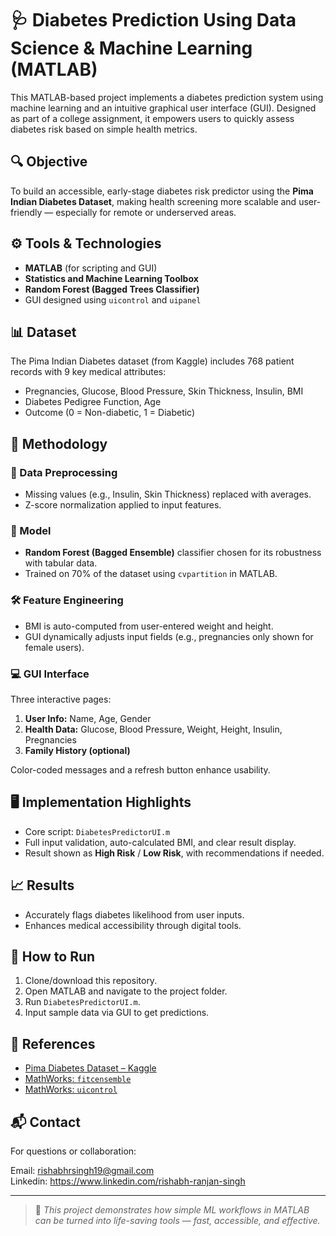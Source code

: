 # 🩺 Diabetes Prediction Using Data Science & Machine Learning (MATLAB)

This MATLAB-based project implements a diabetes prediction system using machine learning and an intuitive graphical user interface (GUI). Designed as part of a college assignment, it empowers users to quickly assess diabetes risk based on simple health metrics.

## 🔍 Objective
To build an accessible, early-stage diabetes risk predictor using the **Pima Indian Diabetes Dataset**, making health screening more scalable and user-friendly — especially for remote or underserved areas.

## ⚙️ Tools & Technologies
- **MATLAB** (for scripting and GUI)
- **Statistics and Machine Learning Toolbox**
- **Random Forest (Bagged Trees Classifier)**
- GUI designed using `uicontrol` and `uipanel`

## 📊 Dataset
The Pima Indian Diabetes dataset (from Kaggle) includes 768 patient records with 9 key medical attributes:
- Pregnancies, Glucose, Blood Pressure, Skin Thickness, Insulin, BMI
- Diabetes Pedigree Function, Age
- Outcome (0 = Non-diabetic, 1 = Diabetic)

## 🧠 Methodology

### 🔄 Data Preprocessing
- Missing values (e.g., Insulin, Skin Thickness) replaced with averages.
- Z-score normalization applied to input features.

### 🧮 Model
- **Random Forest (Bagged Ensemble)** classifier chosen for its robustness with tabular data.
- Trained on 70% of the dataset using `cvpartition` in MATLAB.

### 🛠 Feature Engineering
- BMI is auto-computed from user-entered weight and height.
- GUI dynamically adjusts input fields (e.g., pregnancies only shown for female users).

### 💻 GUI Interface
Three interactive pages:
1. **User Info:** Name, Age, Gender
2. **Health Data:** Glucose, Blood Pressure, Weight, Height, Insulin, Pregnancies
3. **Family History (optional)**

Color-coded messages and a refresh button enhance usability.

## 🖥 Implementation Highlights
- Core script: `DiabetesPredictorUI.m`
- Full input validation, auto-calculated BMI, and clear result display.
- Result shown as **High Risk** / **Low Risk**, with recommendations if needed.

## 📈 Results
- Accurately flags diabetes likelihood from user inputs.
- Enhances medical accessibility through digital tools.

## 📌 How to Run
1. Clone/download this repository.
2. Open MATLAB and navigate to the project folder.
3. Run `DiabetesPredictorUI.m`.
4. Input sample data via GUI to get predictions.

## 📎 References
- [Pima Diabetes Dataset – Kaggle](https://www.kaggle.com/datasets/uciml/pima-indians-diabetes-database)
- [MathWorks: `fitcensemble`](https://www.mathworks.com/help/stats/fitcensemble.html)
- [MathWorks: `uicontrol`](https://www.mathworks.com/help/matlab/ref/uicontrol.html)

## 📬 Contact
For questions or collaboration: 

Email: rishabhrsingh19@gmail.com  
Linkedin: https://www.linkedin.com/rishabh-ranjan-singh

---

> 🚀 *This project demonstrates how simple ML workflows in MATLAB can be turned into life-saving tools — fast, accessible, and effective.*
